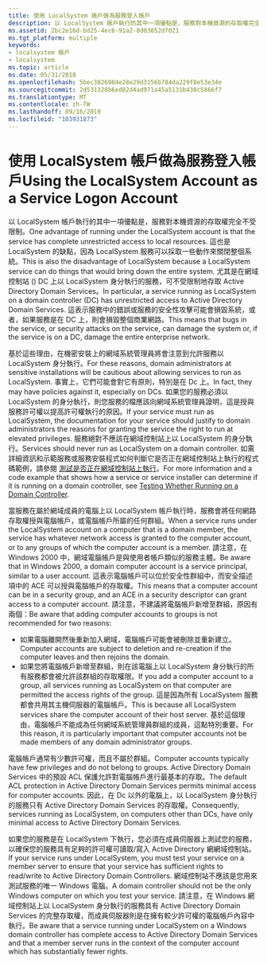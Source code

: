 ```yaml
---
title: 使用 LocalSystem 帳戶做為服務登入帳戶
description: 以 LocalSystem 帳戶執行的其中一項優點是，服務對本機資源的存取權完全不受限制。
ms.assetid: 2bc2e16d-bd25-4ec6-91a2-8d03052df021
ms.tgt_platform: multiple
keywords:
- localsystem 帳戶
- localsystem
ms.topic: article
ms.date: 05/31/2018
ms.openlocfilehash: 5bec3826984e28e29d3156b784da229f8e53e34e
ms.sourcegitcommit: 2d531328b6ed82d4ad971a45a5131b430c5866f7
ms.translationtype: MT
ms.contentlocale: zh-TW
ms.lasthandoff: 09/16/2019
ms.locfileid: "103931873"
---
```

# <a name="using-the-localsystem-account-as-a-service-logon-account"></a><span data-ttu-id="422b7-105">使用 LocalSystem 帳戶做為服務登入帳戶</span><span class="sxs-lookup"><span data-stu-id="422b7-105">Using the LocalSystem Account as a Service Logon Account</span></span>

<span data-ttu-id="422b7-106">以 LocalSystem 帳戶執行的其中一項優點是，服務對本機資源的存取權完全不受限制。</span><span class="sxs-lookup"><span data-stu-id="422b7-106">One advantage of running under the LocalSystem account is that the service has complete unrestricted access to local resources.</span></span> <span data-ttu-id="422b7-107">這也是 LocalSystem 的缺點，因為 LocalSystem 服務可以採取一些動作來關閉整個系統。</span><span class="sxs-lookup"><span data-stu-id="422b7-107">This is also the disadvantage of LocalSystem because a LocalSystem service can do things that would bring down the entire system.</span></span> <span data-ttu-id="422b7-108">尤其是在網域控制站 () DC 上以 LocalSystem 身分執行的服務，可不受限制地存取 Active Directory Domain Services。</span><span class="sxs-lookup"><span data-stu-id="422b7-108">In particular, a service running as LocalSystem on a domain controller (DC) has unrestricted access to Active Directory Domain Services.</span></span> <span data-ttu-id="422b7-109">這表示服務中的錯誤或服務的安全性攻擊可能會損毀系統，或者，如果服務是在 DC 上，則會損毀整個商業網路。</span><span class="sxs-lookup"><span data-stu-id="422b7-109">This means that bugs in the service, or security attacks on the service, can damage the system or, if the service is on a DC, damage the entire enterprise network.</span></span>

<span data-ttu-id="422b7-110">基於這些理由，在機密安裝上的網域系統管理員將會注意到允許服務以 LocalSystem 身分執行。</span><span class="sxs-lookup"><span data-stu-id="422b7-110">For these reasons, domain administrators at sensitive installations will be cautious about allowing services to run as LocalSystem.</span></span> <span data-ttu-id="422b7-111">事實上，它們可能會對它有原則，特別是在 Dc 上。</span><span class="sxs-lookup"><span data-stu-id="422b7-111">In fact, they may have policies against it, especially on DCs.</span></span> <span data-ttu-id="422b7-112">如果您的服務必須以 LocalSystem 的身分執行，則您服務的檔應該向網域系統管理員證明，這是授與服務許可權以提高許可權執行的原因。</span><span class="sxs-lookup"><span data-stu-id="422b7-112">If your service must run as LocalSystem, the documentation for your service should justify to domain administrators the reasons for granting the service the right to run at elevated privileges.</span></span> <span data-ttu-id="422b7-113">服務絕對不應該在網域控制站上以 LocalSystem 的身分執行。</span><span class="sxs-lookup"><span data-stu-id="422b7-113">Services should never run as LocalSystem on a domain controller.</span></span> <span data-ttu-id="422b7-114">如需詳細資訊和示範服務或服務安裝程式如何判斷它是否正在網域控制站上執行的程式碼範例，請參閱 [測試是否正在網域控制站上執行](testing-whether-running-on-a-domain-controller.md)。</span><span class="sxs-lookup"><span data-stu-id="422b7-114">For more information and a code example that shows how a service or service installer can determine if it is running on a domain controller, see [Testing Whether Running on a Domain Controller](testing-whether-running-on-a-domain-controller.md).</span></span>

<span data-ttu-id="422b7-115">當服務在屬於網域成員的電腦上以 LocalSystem 帳戶執行時，服務會將任何網路存取權授與電腦帳戶，或電腦帳戶所屬的任何群組。</span><span class="sxs-lookup"><span data-stu-id="422b7-115">When a service runs under the LocalSystem account on a computer that is a domain member, the service has whatever network access is granted to the computer account, or to any groups of which the computer account is a member.</span></span> <span data-ttu-id="422b7-116">請注意，在 Windows 2000 中，網域電腦帳戶是與使用者帳戶類似的服務主體。</span><span class="sxs-lookup"><span data-stu-id="422b7-116">Be aware that in Windows 2000, a domain computer account is a service principal, similar to a user account.</span></span> <span data-ttu-id="422b7-117">這表示電腦帳戶可以位於安全性群組中，而安全描述項中的 ACE 可以授與電腦帳戶的存取權。</span><span class="sxs-lookup"><span data-stu-id="422b7-117">This means that a computer account can be in a security group, and an ACE in a security descriptor can grant access to a computer account.</span></span> <span data-ttu-id="422b7-118">請注意，不建議將電腦帳戶新增至群組，原因有兩個：</span><span class="sxs-lookup"><span data-stu-id="422b7-118">Be aware that adding computer accounts to groups is not recommended for two reasons:</span></span>

-   <span data-ttu-id="422b7-119">如果電腦離開然後重新加入網域，電腦帳戶可能會被刪除並重新建立。</span><span class="sxs-lookup"><span data-stu-id="422b7-119">Computer accounts are subject to deletion and re-creation if the computer leaves and then rejoins the domain.</span></span>
-   <span data-ttu-id="422b7-120">如果您將電腦帳戶新增至群組，則在該電腦上以 LocalSystem 身分執行的所有服務都會被允許該群組的存取權限。</span><span class="sxs-lookup"><span data-stu-id="422b7-120">If you add a computer account to a group, all services running as LocalSystem on that computer are permitted the access rights of the group.</span></span> <span data-ttu-id="422b7-121">這是因為所有 LocalSystem 服務都會共用其主機伺服器的電腦帳戶。</span><span class="sxs-lookup"><span data-stu-id="422b7-121">This is because all LocalSystem services share the computer account of their host server.</span></span> <span data-ttu-id="422b7-122">基於這個理由，電腦帳戶不能成為任何網域系統管理員群組的成員，這點特別重要。</span><span class="sxs-lookup"><span data-stu-id="422b7-122">For this reason, it is particularly important that computer accounts not be made members of any domain administrator groups.</span></span>

<span data-ttu-id="422b7-123">電腦帳戶通常有少數許可權，而且不屬於群組。</span><span class="sxs-lookup"><span data-stu-id="422b7-123">Computer accounts typically have few privileges and do not belong to groups.</span></span> <span data-ttu-id="422b7-124">Active Directory Domain Services 中的預設 ACL 保護允許對電腦帳戶進行最基本的存取。</span><span class="sxs-lookup"><span data-stu-id="422b7-124">The default ACL protection in Active Directory Domain Services permits minimal access for computer accounts.</span></span> <span data-ttu-id="422b7-125">因此，在 Dc 以外的電腦上，以 LocalSystem 身分執行的服務只有 Active Directory Domain Services 的存取權。</span><span class="sxs-lookup"><span data-stu-id="422b7-125">Consequently, services running as LocalSystem, on computers other than DCs, have only minimal access to Active Directory Domain Services.</span></span>

<span data-ttu-id="422b7-126">如果您的服務是在 LocalSystem 下執行，您必須在成員伺服器上測試您的服務，以確保您的服務具有足夠的許可權可讀取/寫入 Active Directory 網網域控制站。</span><span class="sxs-lookup"><span data-stu-id="422b7-126">If your service runs under LocalSystem, you must test your service on a member server to ensure that your service has sufficient rights to read/write to Active Directory Domain Controllers.</span></span> <span data-ttu-id="422b7-127">網域控制站不應該是您用來測試服務的唯一 Windows 電腦。</span><span class="sxs-lookup"><span data-stu-id="422b7-127">A domain controller should not be the only Windows computer on which you test your service.</span></span> <span data-ttu-id="422b7-128">請注意，在 Windows 網域控制站上以 LocalSystem 身分執行的服務具有 Active Directory Domain Services 的完整存取權，而成員伺服器則是在擁有較少許可權的電腦帳戶內容中執行。</span><span class="sxs-lookup"><span data-stu-id="422b7-128">Be aware that a service running under LocalSystem on a Windows domain controller has complete access to Active Directory Domain Services and that a member server runs in the context of the computer account which has substantially fewer rights.</span></span>

 

 




